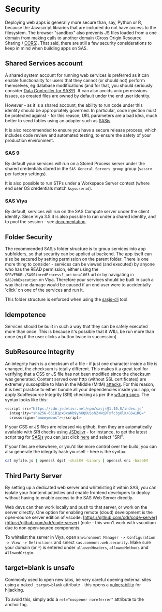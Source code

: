 Security
====================

Deploying web apps is generally more secure than, say, Python or R, because the Javascript libraries that are included do not have access to the filesystem. The browser "sandbox" also prevents JS files loaded from a one domain from making calls to another domain (Cross Origin Resource Sharing / [CORS](/cors/)). That said, there are still a few security considerations to keep in mind when building apps on SAS.

Shared Services account
---------------------

A shared system account for running web services is preferred as it can enable functionality for users that they cannot (or should not) perform themselves, eg database modifications (and for that, you should seriously consider [Data Controlller for SAS®](https://datacontroller.io)).  It can also avoids unix permissions issues, as created files are owned by default under the end user identity.

However - as it is a shared account, the ability to run code under this identity should be appropriately governed.  In particular, code injection must be protected against - for this reason, URL parameters are a bad idea, much better to send tables using an adapter such as [SASjs](https://github.com/sasjs/adapter). 

It is also recommended to ensure you have a secure release process, which includes code review and automated testing, to ensure the safety of your production environment.

### SAS 9
By default your services will run on a Stored Process server under the shared credentials stored in the `SAS General Servers group` group (`sassrv` per factory settings). 

It is also possible to run STPs under a Workspace Server context (where end user OS credentials match `&sysuserid`). 

### SAS Viya
By default, services will run on the SAS Compute server under the client identity.  Since Viya 3.5 it is also possible to run under a shared identity, and to pool the session - see [documentation](https://go.documentation.sas.com/?cdcId=calcdc&cdcVersion=3.5&docsetId=calcontexts&docsetTarget=n1hjn8eobk5pyhn1wg3ja0drdl6h.htm&locale=en).


Folder Security
---------------------

The recommended SASjs folder structure is to group services into app subfolders, so that security can be applied at backend. The app itself can also be secured by setting permission on the parent folder. There is one more thing to consider - services can be viewed (and executed) by anyone who has the READ permission, either using the `SERVERURL/SASStoredProcess?_action=1063` url or by navigating in `SASJobExecution` on Viya. Therefore your services should be built in such a way that no damage would be caused if an end user were to accidentally 'click' on one of the services and run it.

This folder structure is enforced when using the [sasjs-cli](https://github.com/sasjs/cli) tool.

Idempotence
---------------------

Services should be built in such a way that they can be safely executed more than once. This is because it's possible that it WILL be run more than once (eg if the user clicks a button twice in succession).

SubResource Integrity
---------------------

An integrity hash is a checksum of a file - if just one character inside a file is changed, the checksum is totally different. This makes it a great tool for verifying that a CSS or JS file has not been modified since the checksum was generated. Content served over http (without SSL certificates) are extremely susceptible to Man in the Middle (MitM) [attacks](https://hackernoon.com/a-hacker-intercepted-your-wifi-traffic-stole-your-contacts-passwords-financial-data-heres-how-4fc0df9ff152). For this reason, it is best practice to either bundle all your dependencies inside your app, or apply SubResource Integrity (SRI) checking as per the [w3.org spec](https://www.w3.org/TR/SRI). The syntax looks like this:

```JavaScript
<script src="https://cdn.jsdelivr.net/npm/sasjs@1.10.8/index.js"
  integrity="sha256-651B1pxDxaKb9yhXQOUSohZ+Nq9Txfc3gXlX/GSw1RQ="
  crossorigin="anonymous"></script>
```

If your CSS or JS files are released via github, then they are automatically available with SRI checks using [JSDelivr](https://www.jsdelivr.com/) - for instance, to get the latest script tag for [SASjs](https://github.com/sasjs/adapter) you can just click [here](https://www.jsdelivr.com/package/npm/sasjs?tab=collection) and select "SRI".

If your files are elsewhere, or you'd like more control over the build, you can also generate the integrity hash yourself - here is the syntax:

```Bash
cat myfile.js | openssl dgst -sha384 -binary | openssl enc -base64
```

Third Party Server
---------------------

By setting up a dedicated web server and whitelisting it within SAS, you can isolate your frontend activities and enable frontend developers to deploy without having to enable access to the SAS Web Server directly.

Web devs can then work locally and push to that server, or work on the server directly.  One option for enabling remote (cloud) development is the open-source server edition of vscode: [https://github.com/cdr/code-server](https://github.com/cdr/code-server) (note - this won't work with vscodium due to non open-source components.


To whitelist the server in Viya, open `Environment Manager -> Configuration -> View -> Definitions` and select  `sas.commons.web.security`.  Make sure your domain (or `*`) is entered under `allowedHeaders`, `allowedMethods` and `AllowedOrigin`.

target=blank is unsafe
---------------------
Commonly used to open new tabs, be very careful opening external sites using a naked `_target=blank` attribute - this opens a [vulnerability](https://medium.com/@jitbit/target-blank-the-most-underestimated-vulnerability-ever-96e328301f4c#.oh7ggu8gn) for hijacking.

To avoid this, simply add a `rel="noopener noreferrer"` attribute to the anchor tag.

<meta name="description" content="Security Considerations when building HTML5 Web Apps on SAS 9 or SAS Viya">